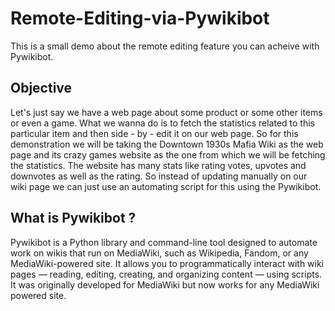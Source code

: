 # Remote-Editing-via-Pywikibot
This is a small demo about the remote editing feature you can acheive with Pywikibot. 

## Objective
Let's just say we have a web page about some product or some other items or even a game. What we wanna do is to fetch the statistics related to this particular item and then side - by - edit it on our web page. So for this demonstration we will be taking the Downtown 1930s Mafia Wiki as the web page and its crazy games website as the one from which we will be fetching the statistics. The website has many stats like rating votes, upvotes and downvotes as well as the rating. So instead of updating manually on our wiki page we can just use an automating script for this using the Pywikibot. 

## What is Pywikibot ?
Pywikibot is a Python library and command-line tool designed to automate work on wikis that run on MediaWiki, such as Wikipedia, Fandom, or any MediaWiki-powered site. It allows you to programmatically interact with wiki pages — reading, editing, creating, and organizing content — using scripts. It was originally developed for MediaWiki but now works for any MediaWiki powered site.

